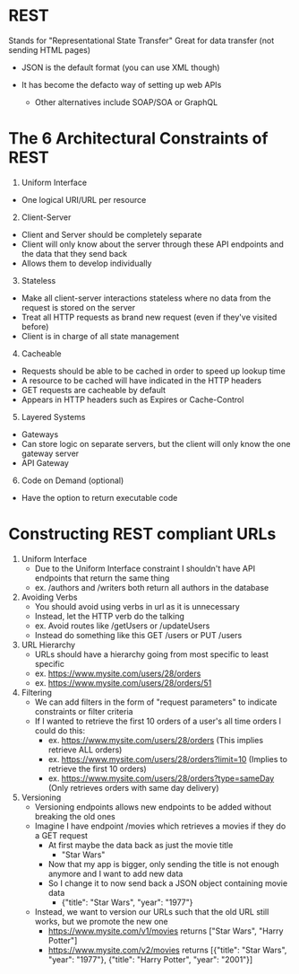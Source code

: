 # REST
Stands for "Representational State Transfer"
Great for data transfer (not sending HTML pages)
- JSON is the default format (you can use XML though)

- It has become the defacto way of setting up web APIs
  - Other alternatives include SOAP/SOA or GraphQL

# The 6 Architectural Constraints of REST

1. Uniform Interface
  - One logical URI/URL per resource
2. Client-Server
  - Client and Server should be completely separate
  - Client will only know about the server through these API endpoints and the data that they send back
  - Allows them to develop individually
3. Stateless
  - Make all client-server interactions stateless where no data from the request is stored on the server
  - Treat all HTTP requests as brand new request (even if they've visited before)
  - Client is in charge of all state management
4. Cacheable
  - Requests should be able to be cached in order to speed up lookup time
  - A resource to be cached will have indicated in the HTTP headers
  - GET requests are cacheable by default
  - Appears in HTTP headers such as Expires or Cache-Control
5. Layered Systems
  - Gateways
  - Can store logic on separate servers, but the client will only know the one gateway server
  - API Gateway
6. Code on Demand (optional)
  - Have the option to return executable code

# Constructing REST compliant URLs

1. Uniform Interface
   - Due to the Uniform Interface constraint I shouldn't have API endpoints that return the same thing
   - ex. /authors and /writers both return all authors in the database
2. Avoiding Verbs
   - You should avoid using verbs in url as it is unnecessary
   - Instead, let the HTTP verb do the talking 
   - ex. Avoid routes like /getUsers or /updateUsers
   - Instead do something like this GET /users or PUT /users
3. URL Hierarchy
   - URLs should have a hierarchy going from most specific to least specific
   - ex. https://www.mysite.com/users/28/orders
   - ex. https://www.mysite.com/users/28/orders/51
4. Filtering
   - We can add filters in the form of "request parameters" to indicate constraints or filter criteria
   - If I wanted to retrieve the first 10 orders of a user's all time orders I could do this:
     - ex. https://www.mysite.com/users/28/orders (This implies retrieve ALL orders)
     - ex. https://www.mysite.com/users/28/orders?limit=10 (Implies to retrieve the first 10 orders)
     - ex. https://www.mysite.com/users/28/orders?type=sameDay (Only retrieves orders with same day delivery)
5. Versioning
   - Versioning endpoints allows new endpoints to be added without breaking the old ones
   - Imagine I have endpoint /movies which retrieves a movies if they do a GET request
     - At first maybe the data back as just the movie title
       - "Star Wars"
     - Now that my app is bigger, only sending the title is not enough anymore and I want to add new data
     - So I change it to now send back a JSON object containing movie data
       - {"title": "Star Wars", "year": "1977"}
   - Instead, we want to version our URLs such that the old URL still works, but we promote the new one
     - https://www.mysite.com/v1/movies returns ["Star Wars", "Harry Potter"]
     - https://www.mysite.com/v2/movies returns [{"title": "Star Wars", "year": "1977"}, {"title": "Harry Potter", "year": "2001"}]